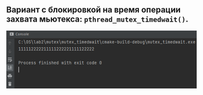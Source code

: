 ## Вариант с блокировкой на время операции захвата мьютекса: ```pthread_mutex_timedwait()```.

<p align="center">
  <img src="https://github.com/Xofrio/OSlabs/blob/main/lab2/mutex/mutex_timedwait/screen.png" alt="Screenshot" />
</p>
